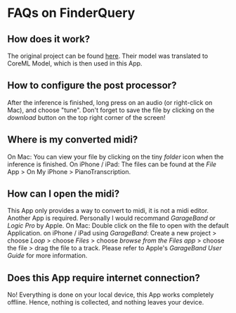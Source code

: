 # FAQs on FinderQuery

## How does it work?
The original project can be found [here](https://github.com/bytedance/piano_transcription). Their model was translated to CoreML Model, which is then used in this App.


## How to configure the post processor?
After the inference is finished, long press on an audio (or right-click on Mac), and choose "tune". Don't forget to save the file by clicking on the *download* button on the top right corner of the screen!

## Where is my converted midi?
On Mac: You can view your file by clicking on the tiny *folder* icon when the inference is finished.
On iPhone / iPad: The files can be found at the *File* App > On My iPhone > PianoTranscription.

## How can I open the midi?
This App only provides a way to convert to midi, it is not a midi editor.
Another App is required. Personally I would recommand *GarageBand* or *Logic Pro* by Apple.
On Mac: Double click on the file to open with the default Application.
on iPhone / iPad using *GarageBand*: Create a new project > choose *Loop* > choose *Files* > choose *browse from the Files app* > choose the file > drag the file to a track. Please refer to Apple's *GarageBand User Guide* for more information.

## Does this App require internet connection?
No! Everything is done on your local device, this App works completely offline. Hence, nothing is collected, and nothing leaves your device.

